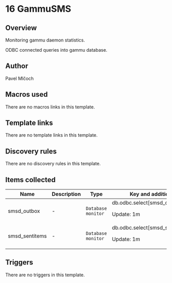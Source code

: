 # 16 GammuSMS

## Overview

Monitoring gammu daemon statistics.


ODBC connected queries into gammu database.



## Author

Pavel Mlčoch

## Macros used

There are no macros links in this template.

## Template links

There are no template links in this template.

## Discovery rules

There are no discovery rules in this template.

## Items collected

|Name|Description|Type|Key and additional info|
|----|-----------|----|----|
|smsd_outbox|<p>-</p>|`Database monitor`|db.odbc.select[smsd_outbox,smsd]<p>Update: 1m</p>|
|smsd_sentitems|<p>-</p>|`Database monitor`|db.odbc.select[smsd_sentitems,smsd]<p>Update: 1m</p>|


## Triggers

There are no triggers in this template.

